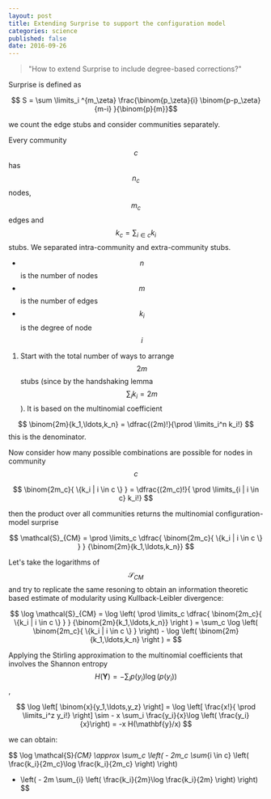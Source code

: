 ```yaml
---
layout: post
title: Extending Surprise to support the configuration model
categories: science
published: false
date: 2016-09-26
---
```


<blockquote>
"How to extend Surprise to include degree-based corrections?"
</blockquote>

Surprise is defined as

$$ S = \sum \limits_i ^{m_\zeta} \frac{\binom{p_\zeta}{i}  \binom{p-p_\zeta}{m-i} }{\binom{p}{m}}$$

we count the edge stubs and consider communities separately.

Every community $$c$$ has $$n_c$$ nodes, $$m_c$$ edges and $$k_c = \sum_{i \in c} k_i$$ stubs.
We separated intra-community and extra-community stubs.


- $$n$$ is the number of nodes
- $$m$$ is the number of edges
- $$k_i$$ is the degree of node $$i$$

1. Start with the total number of ways to arrange $$2m$$ stubs (since by the handshaking lemma $$\sum_i k_i = 2m$$). It is based on the multinomial coefficient

$$
\binom{2m}{k_1,\ldots,k_n} = \dfrac{(2m)!}{\prod \limits_i^n k_i!}
$$
this is the denominator.

Now consider how many possible combinations are possible for nodes in community $$c$$

$$
\binom{2m_c}{ \{k_i | i \in c \} } = \dfrac{(2m_c)!}{ \prod \limits_{i | i \in c} k_i!}
$$

then the product over all communities returns the multinomial configuration-model surprise

$$
\mathcal{S}_{CM} = \prod \limits_c \dfrac{ \binom{2m_c}{ \{k_i | i \in c \} } } {\binom{2m}{k_1,\ldots,k_n}}
$$

Let's take the logarithms of $$\mathcal{S}_{CM}$$ and try to replicate the same resoning to obtain an information theoretic based estimate of modularity using Kullback-Leibler divergence:

$$
\log \mathcal{S}_{CM} = \log \left( \prod \limits_c \dfrac{ \binom{2m_c}{ \{k_i | i \in c \} } } {\binom{2m}{k_1,\ldots,k_n}} \right ) = \sum_c \log \left( \binom{2m_c}{ \{k_i | i \in c \} } \right) - \log \left( \binom{2m}{k_1,\ldots,k_n} \right ) = 
$$

Applying the Stirling approximation to the multinomial coefficients that involves the Shannon entropy $$H(\mathbf{Y})= - \sum_i p(y_i)\log(p(y_i))$$,

$$
\log \left[  \binom{x}{y_1,\ldots,y_z} \right] = \log \left[  \frac{x!}{ \prod \limits_i^z y_i!} \right] \sim - x \sum_i \frac{y_i}{x}\log \left( \frac{y_i}{x}\right) = -x H(\mathbf{y}/x)
$$


we can obtain:

$$
\log \mathcal{S}_{CM} \approx \sum_c \left( - 2m_c \sum_{i \in c} \left( \frac{k_i}{2m_c}\log \frac{k_i}{2m_c} \right)  \right) 
- \left( - 2m \sum_{i} \left( \frac{k_i}{2m}\log \frac{k_i}{2m} \right)  \right) 
$$


<!-- $$\log \left( \binom{2m}{ k_1 \ldots k_n } \right) = \log \left( \frac{(2m)!}{\prod_i k_i!} \right) \sim 2m H\left( \frac{\prod \limits_i k_i!}{2m}\right)$$
where
$$H(x) = - \sum_i x_i\log(x_i) $$
we obtain:

$$
\sum_c \left[ 2m_c H\left(  \frac{\prod \limits_{i \in c} k_i!} {2m_c} \right ) - 2m H\left(  \frac{\prod \limits_{i} k_i} {2m} \right )  \right ] 
$$

$$
= \sum_c \left[ -2m_c \sum_{i \in c}\frac{k_i}{2m_c}\log\left( \frac{k_i}{2m_c} \right)  + 2m \sum_i\frac{k_i}{2m}\log\left( \frac{k_i}{2m} \right)  \right ] 
$$

Forgetting the part that not depends on the partitioning we obtain:

$$
\mathcal{S}_{CM} \approx - \sum_c 2m_c 
$$

$$
\sum_c \log \left( \binom{2m_c}{ \{k_i | i \in c \} } \right) - \log \left( \binom{2m}{k_1,\ldots,k_n} \right ) = 
$$ -->

<!-- to adapt this definition to the classical surprise I'd expect to instead of the configuration model use a constant expected wiring probability. -->

<!-- Every community has $$p_c = \binom{n_c}{2}$$ internal pairs and $$p-p_c$$ external pairs, in terms of stubs $$2p_c$$ possible internal stubs and $$2(p-p_c)$$ possible external stubs.

$$k_c = \sum_{i \in c} k_i = k_c^{int} + k_c^{ext}$$

the probability to pick exactly $$k_c^{int} = 2m_c $$ internal stubs from a community containing a total of $$k_c$$ stubs is

$$
\frac{ \binom{}{}\binom{}{} }{\binom{p}{m} }
$$
 -->